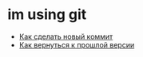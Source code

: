 # im using git
- [Как сделать новый коммит](./commmit_help.md)
- [Как вернуться к прошлой версии](./reset_help.md)
